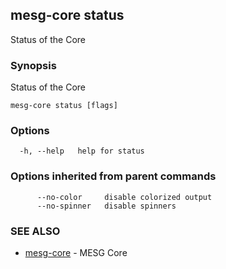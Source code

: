 ## mesg-core status

Status of the Core

### Synopsis

Status of the Core

```
mesg-core status [flags]
```

### Options

```
  -h, --help   help for status
```

### Options inherited from parent commands

```
      --no-color     disable colorized output
      --no-spinner   disable spinners
```

### SEE ALSO

* [mesg-core](mesg-core.md)	 - MESG Core

